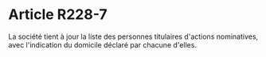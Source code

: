 # Article R228-7

La société tient à jour la liste des personnes titulaires d'actions nominatives, avec l'indication du domicile déclaré par chacune d'elles.
